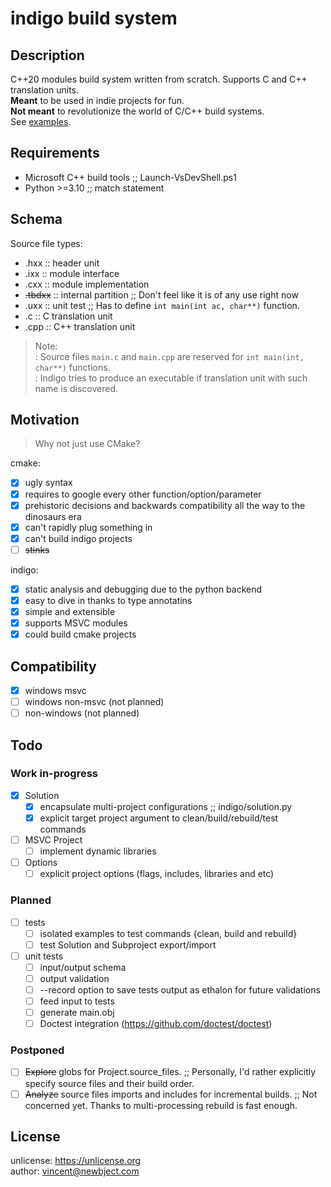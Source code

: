 # indigo build system

## Description

C++20 modules build system written from scratch.
Supports C and C++ translation units. <br>
**Meant** to be used in indie projects for fun. <br>
**Not meant** to revolutionize the world of C/C++ build systems. <br>
See [examples](EXAMPLES.md).

## Requirements

- Microsoft C++ build tools ;; Launch-VsDevShell.ps1
- Python >=3.10 ;; match statement

## Schema

Source file types:

- .hxx :: header unit
- .ixx :: module interface
- .cxx :: module implementation
- ~~.tbdxx~~ :: internal partition ;; Don't feel like it is of any use right now
- .uxx :: unit test ;; Has to define `int main(int ac, char**)` function.
- .c :: C translation unit
- .cpp :: C++ translation unit

> Note: <br>
> : Source files `main.c` and `main.cpp` are reserved for `int main(int, char**)` functions. <br>
> : Indigo tries to produce an executable if translation unit with such name is discovered.

## Motivation

> Why not just use CMake?

cmake:

- [x] ugly syntax
- [x] requires to google every other function/option/parameter
- [x] prehistoric decisions and backwards compatibility all the way to the dinosaurs era
- [x] can't rapidly plug something in
- [x] can't build indigo projects
- [ ] ~~stinks~~

indigo:

- [x] static analysis and debugging due to the python backend
- [x] easy to dive in thanks to type annotatins
- [x] simple and extensible
- [x] supports MSVC modules
- [x] could build cmake projects

## Compatibility

- [x] windows msvc
- [ ] windows non-msvc (not planned)
- [ ] non-windows (not planned)

## Todo

### Work in-progress

- [x] Solution
  - [x] encapsulate multi-project configurations ;; indigo/solution.py
  - [x] explicit target project argument to clean/build/rebuild/test commands
- [ ] MSVC Project
  - [ ] implement dynamic libraries
- [ ] Options
  - [ ] explicit project options (flags, includes, libraries and etc)

### Planned

- [ ] tests
  - [ ] isolated examples to test commands {clean, build and rebuild}
  - [ ] test Solution and Subproject export/import 
- [ ] unit tests
  - [ ] input/output schema
  - [ ] output validation
  - [ ] --record option to save tests output as ethalon for future validations
  - [ ] feed input to tests
  - [ ] generate main.obj
  - [ ] Doctest integration (<https://github.com/doctest/doctest>)

### Postponed

- [ ] ~~Explore~~ globs for Project.source_files. ;; Personally, I'd rather explicitly specify source files and their build order.
- [ ] ~~Analyze~~ source files imports and includes for incremental builds. ;; Not concerned yet. Thanks to multi-processing rebuild is fast enough.

## License

unlicense: <https://unlicense.org> <br>
author: <vincent@newbject.com>
